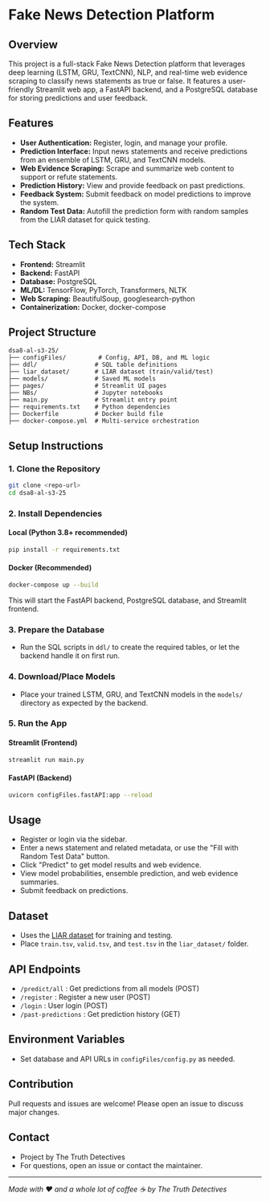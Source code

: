 # Fake News Detection Platform

## Overview
This project is a full-stack Fake News Detection platform that leverages deep learning (LSTM, GRU, TextCNN), NLP, and real-time web evidence scraping to classify news statements as true or false. It features a user-friendly Streamlit web app, a FastAPI backend, and a PostgreSQL database for storing predictions and user feedback.

## Features
- **User Authentication:** Register, login, and manage your profile.
- **Prediction Interface:** Input news statements and receive predictions from an ensemble of LSTM, GRU, and TextCNN models.
- **Web Evidence Scraping:** Scrape and summarize web content to support or refute statements.
- **Prediction History:** View and provide feedback on past predictions.
- **Feedback System:** Submit feedback on model predictions to improve the system.
- **Random Test Data:** Autofill the prediction form with random samples from the LIAR dataset for quick testing.

## Tech Stack
- **Frontend:** Streamlit
- **Backend:** FastAPI
- **Database:** PostgreSQL
- **ML/DL:** TensorFlow, PyTorch, Transformers, NLTK
- **Web Scraping:** BeautifulSoup, googlesearch-python
- **Containerization:** Docker, docker-compose

## Project Structure
```
dsa8-al-s3-25/
├── configFiles/         # Config, API, DB, and ML logic
├── ddl/                # SQL table definitions
├── liar_dataset/       # LIAR dataset (train/valid/test)
├── models/             # Saved ML models
├── pages/              # Streamlit UI pages
├── NBs/                # Jupyter notebooks
├── main.py             # Streamlit entry point
├── requirements.txt    # Python dependencies
├── Dockerfile          # Docker build file
├── docker-compose.yml  # Multi-service orchestration
```

## Setup Instructions

### 1. Clone the Repository
```bash
git clone <repo-url>
cd dsa8-al-s3-25
```

### 2. Install Dependencies
#### Local (Python 3.8+ recommended)
```bash
pip install -r requirements.txt
```

#### Docker (Recommended)
```bash
docker-compose up --build
```
This will start the FastAPI backend, PostgreSQL database, and Streamlit frontend.

### 3. Prepare the Database
- Run the SQL scripts in `ddl/` to create the required tables, or let the backend handle it on first run.

### 4. Download/Place Models
- Place your trained LSTM, GRU, and TextCNN models in the `models/` directory as expected by the backend.

### 5. Run the App
#### Streamlit (Frontend)
```bash
streamlit run main.py
```
#### FastAPI (Backend)
```bash
uvicorn configFiles.fastAPI:app --reload
```

## Usage
- Register or login via the sidebar.
- Enter a news statement and related metadata, or use the "Fill with Random Test Data" button.
- Click "Predict" to get model results and web evidence.
- View model probabilities, ensemble prediction, and web evidence summaries.
- Submit feedback on predictions.

## Dataset
- Uses the [LIAR dataset](https://www.cs.ucsb.edu/~william/data/liar_dataset.zip) for training and testing.
- Place `train.tsv`, `valid.tsv`, and `test.tsv` in the `liar_dataset/` folder.

## API Endpoints
- `/predict/all` : Get predictions from all models (POST)
- `/register` : Register a new user (POST)
- `/login` : User login (POST)
- `/past-predictions` : Get prediction history (GET)

## Environment Variables
- Set database and API URLs in `configFiles/config.py` as needed.

## Contribution
Pull requests and issues are welcome! Please open an issue to discuss major changes.

## Contact
- Project by The Truth Detectives
- For questions, open an issue or contact the maintainer.

---
*Made with ❤️ and a whole lot of coffee ☕ by The Truth Detectives* 